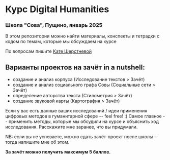 # Курс Digital Humanities
### Школа "Сова", Пущино, январь 2025

В этом репозитории можно найти материалы, конспекты и тетрадки с кодом по темам, которые мы обсуждаем на курсе

По вопросам пишите [Кате Шерстневой](https://t.me/katykool)

## Варианты проектов на зачёт in a nutshell:
* создание и анализ корпуса (Исследование текстов > Зачёт)
* создание и анализ социального графа Совы (Социальные сети > Зачёт)
* определение авторства текста (Стилометрия > Зачёт)
* создание звуковой карты (Картография > Зачёт)

Если у вас есть данные ваших исследований / идеи применения цифровых методов в гуманитарной сфере -- feel free! :) Самое главное -- применить методы, которые мы обсудили на курсе и объяснить ход исследования. Расскажите мне заранее, что вы придумали. 

NB: если вы не успеваете, можно сдать зачёт-проект после школы -- тогда напишите мне об этом. 

**За зачёт можно получить максимум 5 баллов.**

